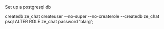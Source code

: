 Set up a postgresql db

createdb ze_chat
createuser --no-super --no-createrole --createdb ze_chat
psql
ALTER ROLE ze_chat password 'blarg';
